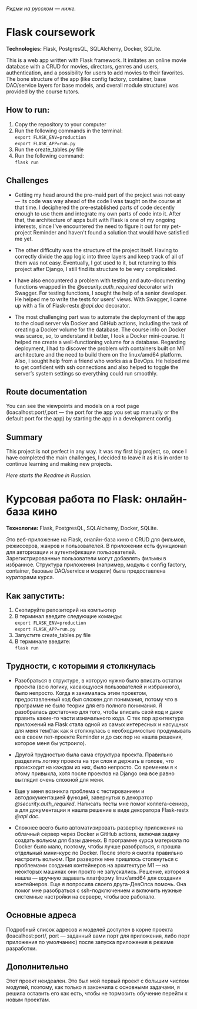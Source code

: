 <i>Ридми на русском — ниже.</i>

# Flask coursework

<p><b>Technologies:</b> Flask, PostgresQL, SQLAlchemy, Docker, SQLite.</p>

This is a web app written with Flask framework. It imitates an online movie database with a CRUD for movies, directors, genres and users, authentication, and a possibility for users to add movies to their favorites. The bone structure of the app (like config factory, container, base DAO/service layers for base models, and overall module structure) was provided by the course tutors.

## How to run:
1. Copy the repository to your computer
2. Run the following commands in the terminal: <br>
`export FLASK_ENV=production` <br>
`export FLASK_APP=run.py` <br>
3. Run the create_tables.py file
4. Run the following command: <br>
`flask run`

## Challenges
<ul>
<p><li>Getting my head around the pre-maid part of the project was not easy — its code was way ahead of the code I was taught on the course at that time. I deciphered the pre-established parts of code decently enough to use them and integrate my own parts of code into it. After that, the architecture of apps built with Flask is one of my ongoing interests, since I've encountered the need to figure it out for my pet-project Reminder and haven't found a solution that would have satisfied me yet.</li></p>

<p><li>The other difficulty was the structure of the project itself. Having to correctly divide the app logic into three layers and keep track of all of them was not easy. Eventually, I got used to it, but returning to this project after Django, I still find its structure to be very complicated.</li></p>

<p><li>I have also encountered a problem with testing and auto-documenting functions wrapped in the <i>@security.auth_required</i> decorator with Swagger. For testing functions, I sought the help of a senior developer. He helped me to write the tests for users' views. With Swagger, I came up with a fix of Flask-restx <i>@api.doc</i> decorator.</li></p>

<p><li>The most challenging part was to automate the deployment of the app to the cloud server via Docker and GitHub actions, including the task of creating a Docker volume for the database.
The course info on Docker was scarce, so, to understand it better, I took a Docker mini-course. It helped me create a well-functioning volume for a database.
Regarding deployment, I had to discover the problem with containers built on M1 architecture and the need to build them on the linux/amd64 platform. Also, I sought help from a friend who works as a DevOps. He helped me to get confident with ssh connections and also helped to toggle the server’s system settings so everything could run smoothly.</li></p>
</ul>

## Route documentation

You can see the viewpoints and models on a root page (loacalhost:port/,port — the port for the app you set up manually or the default port for the app) by starting the app in a development config.

## Summary

This project is not perfect in any way. It was my first big project, so, once I have completed the main challenges, I decided to leave it as it is in order to continue learning and making new projects.

<i>Here starts the Readme in Russian.</i>

# Курсовая работа по Flask: онлайн-база кино

<p><b>Технологии:</b> Flask, PostgresQL, SQLAlchemy, Docker, SQLite.</p>

Это веб-приложение на Flask, оналйн-база кино с CRUD для фильмов, режиссеров, жанров и пользователей. В приложении есть функционал для авторизации и аутентификации пользователей. Зарегистрированные пользователи могут добавлять фильмы в избранное. Структура приложения (например, модуль с config factory, container, базовые DAO/service и модели) была предоставлена кураторами курса.

## Как запустить:
1. Скопируйте репозиторий на компьютер
2. В терминал введите следующие команды: <br>
`export FLASK_ENV=production` <br>
`export FLASK_APP=run.py` <br>
3. Запустите create_tables.py file
4. В терминале введите: <br>
`flask run`

## Трудности, с которыми я столкнулась
<ul>
<p><li>Разобраться в структуре, в которую нужно было вписать остатки проекта (всю логику, касающуюся пользователей и избранного), было непросто. Когда я занималась этим проектом, предоставленный код был сложен для понимания, потому что в программе не было теории для его полного понимания. Я разобралась достаточно для того, чтобы вписать свой код и даже править какие-то части изначального кода. С тех пор архитектура приложений на Flask стала одной из самых интересных и насущных для меня тем(так как я столкнулась с необходимостью продумывать ее в своем пет-проекте Reminder и до сих пор не нашла решения, которое меня бы устроило).</li></p>

<p><li>Другой трудностью была сама структура проекта. Правильно разделить логику проекта на три слоя и держать в голове, что происходит на каждом из них, было непросто. Со временем я к этому привыкла, хотя после проектов на Django она все равно выглядит очень сложной для меня.</li></p>

<p><li>Еще у меня возникла проблема с тестированием и автодокументацией функций, завернутых в декоратор <i>@security.auth_required</i>. Написать тесты мне помог коллега-сениор, а для документации я нашла решение в виде декоратора Flask-restx <i>@api.doc</i>.</li></p>

<p><li>Сложнее всего было автоматизировать развертку приложения на облачный сервер через Docker и GitHub actions, включая задачу создать вольюм для базы данных. В программе курса материала по Docker было мало, поэтому, чтобы лучше разобраться, я прошла отдельный мини-курс по Docker. После этого я смогла правильно настроить вольюм.
При развертке мне пришлось столкнуться с проблемами создания контейнеров на архитектуре M1 — на неокторых машинах они прокто не запускались. Решение, котороя я нашла — вручную задавать платформу linux/amd64 для создания контейнеров. Еще я попросила своего друга-ДевОпса помочь. Она помог мне разобраться с ssh-подключением и включить нужные системные настройки на сервере, чтобы все работало.</li></p>
</ul>

## Основные адреса

Подробный список адресов и моделей доступен в корне проекта (loacalhost:port/, port — заданный вами порт для приложения, либо порт приложения по умолчанию) после запуска приложения в режиме разработки.

## Дополнительно

Этот проект неидеален. Это был мой первый проект с большим числом модулей, поэтому, как только я закончила с основными задачами, я решила оставить его как есть, чтобы не тормозить обучение перейти к новым проектам.